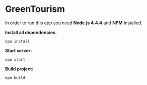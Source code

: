 # GreenTourism

In order to run this app you need **Node.js 4.4.4** and **NPM** installed.

**Install all dependencies:**
```
npm install
```

**Start server:**
```
npm start
```

**Build project:**
```
npm build
```
